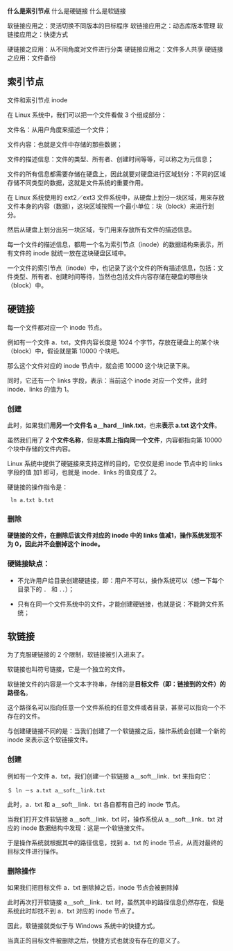 **什么是索引节点**
什么是硬链接
什么是软链接



软链接应用之：灵活切换不同版本的目标程序
软链接应用之：动态库版本管理
软链接应用之：快捷方式

硬链接之应用：从不同角度对文件进行分类
硬链接应用之：文件多人共享
硬链接之应用：文件备份

## 索引节点

文件和索引节点 inode



在 Linux 系统中，我们可以把一个文件看做 3 个组成部分：

文件名：从用户角度来描述一个文件；

文件内容：也就是文件中存储的那些数据；

文件的描述信息：文件的类型、所有者、创建时间等等，可以称之为元信息；



文件的所有信息都需要存储在硬盘上，因此就要对硬盘进行区域划分：不同的区域存储不同类型的数据，这就是文件系统的重要作用。

在 Linux 系统使用的 ext2／ext3 文件系统中，从硬盘上划分一块区域，用来存放文件本身的内容（数据），这块区域按照一个最小单位：块（block）来进行划分。

然后从硬盘上划分出另一块区域，专门用来存放所有文件的描述信息。

每一个文件的描述信息，都用一个名为索引节点（inode）的数据结构来表示，所有文件的 inode 就统一放在这块硬盘区域中。



一个文件的索引节点（inode）中，也记录了这个文件的所有描述信息，包括：文件类型、所有者、创建时间等待，当然也包括文件内容存储在硬盘的哪些块（block）中。



## **硬链接**

每一个文件都对应一个 inode 节点。

例如有一个文件 a．txt，文件内容长度是 1024 个字节，存放在硬盘上的某个块（block）中，假设就是第 10000 个块吧。

那么这个文件对应的 inode 节点中，就会把 10000 这个块记录下来。

同时，它还有一个 links 字段，表示：当前这个 inode 对应一个文件，此时 inode．links 的值为 1。

### 创建

此时，如果我们**用另一个文件名 a＿hard＿link.txt**，也来**表示 a.txt 这个文件**。

虽然我们用了 **2 个文件名称**，但是**本质上指向同一个文件**，内容都指向第 10000 个块中存储的文件内容。

Linux 系统中提供了硬链接来支持这样的目的，它仅仅是把 inode 节点中的 links 字段的值 加1 即可，也就是 inode．links 的值变成了 2。

硬链接的操作指令是：

```
 ln a.txt b.txt
```

### 删除

**硬链接的文件，在删除后该文件对应的 inode 中的 links 值减1，操作系统发现不为 0，因此并不会删掉这个 inode。**



### **硬链接缺点：**

- 不允许用户给目录创建硬链接，即：用户不可以，操作系统可以（想一下每个目录下的 ． 和 ．．）；

- 只有在同一个文件系统中的文件，才能创建硬链接，也就是说：不能跨文件系统；

## **软链接**

为了克服硬链接的 2 个限制，软链接被引入进来了。

软链接也叫符号链接，它是一个独立的文件。

软链接文件的内容是一个文本字符串，存储的是**目标文件（即：链接到的文件）的路径名**。

这个路径名可以指向任意一个文件系统的任意文件或者目录，甚至可以指向一个不存在的文件。

与创建硬链接不同的是：当我们创建了一个软链接之后，操作系统会创建一个新的 inode 来表示这个软链接文件。

### 创建

例如有一个文件 a．txt，我们创建一个软链接 a＿soft＿link．txt 来指向它：

`＄ ln －s a.txt a＿soft＿link.txt`

此时，a．txt 和 a＿soft＿link．txt 各自都有自己的 inode 节点。



当我们打开文件软链接 a＿soft＿link．txt 时，操作系统从 a＿soft＿link．txt 对应的 inode 数据结构中发现：这是一个软链接文件。

于是操作系统就根据其中的路径信息，找到 a．txt 的 inode 节点，从而对最终的目标文件进行操作。

### 删除操作

如果我们把目标文件 a．txt 删除掉之后，inode 节点会被删除掉

此时再次打开软链接 a＿soft＿link．txt 时，虽然其中的路径信息仍然存在，但是系统此时却找不到 a．txt 对应的 inode 节点了。

因此，软链接就类似于与 Windows 系统中的快捷方式。

当真正的目标文件被删除之后，快捷方式也就没有存在的意义了。